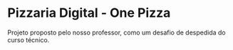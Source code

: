 # Pizzaria Digital - One Pizza
 
Projeto proposto pelo nosso professor, como um desafio de despedida do curso técnico.
